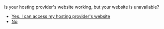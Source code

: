 <p>Is your hosting provider&#39;s website working, but your website is unavailable?</p>
<ul>
<li><a href="../hosting_working_end">Yes, I can access my hosting provider&#39;s website</a></li>
<li><a href="../similar_content_censored">No</a></li>
</ul>
